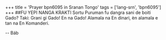 +++
title = 'Prayer bpn6095 in Sranan Tongo'
tags = ['lang-srn', 'bpn6095']
+++
##FU YEPI NANGA KRAKTI 
Sortu Puruman fu dangra sani de boiti Gado? Taki: Grani gi Gado! En na Gado! Alamala na En dinari, èn alamala e tan na En Komanderi.

-- Báb

